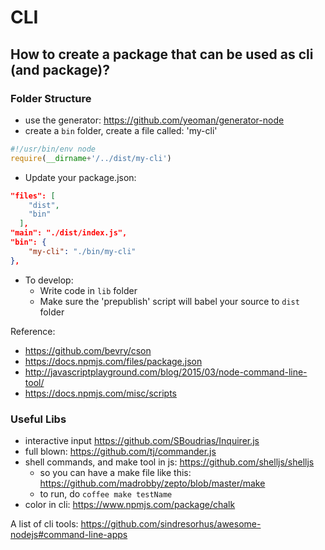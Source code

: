 # CLI

## How to create a package that can be used as cli (and package)?

### Folder Structure
- use the generator: https://github.com/yeoman/generator-node
- create a `bin` folder, create a file called: 'my-cli'
```js
#!/usr/bin/env node
require(__dirname+'/../dist/my-cli')
```
- Update your package.json:

```json
"files": [
    "dist",
    "bin"
  ],
"main": "./dist/index.js",
"bin": {
    "my-cli": "./bin/my-cli"
},

```
- To develop:
    - Write code in `lib` folder
    - Make sure the 'prepublish' script will babel your source to `dist` folder

Reference: 
- https://github.com/bevry/cson
- https://docs.npmjs.com/files/package.json
- http://javascriptplayground.com/blog/2015/03/node-command-line-tool/
- https://docs.npmjs.com/misc/scripts

### Useful Libs
- interactive input https://github.com/SBoudrias/Inquirer.js
- full blown: https://github.com/tj/commander.js
- shell commands, and make tool in js: https://github.com/shelljs/shelljs
    - so you can have a make file like this: https://github.com/madrobby/zepto/blob/master/make
    - to run, do `coffee make testName`
- color in cli: https://www.npmjs.com/package/chalk

A list of cli tools: https://github.com/sindresorhus/awesome-nodejs#command-line-apps